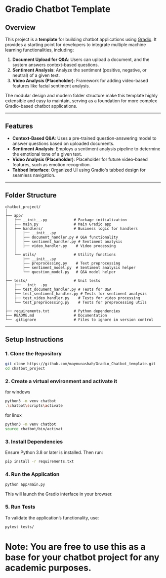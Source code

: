 # **Gradio Chatbot Template**

## **Overview**

This project is a **template** for building chatbot applications using [Gradio](https://gradio.app/). It provides a starting point for developers to integrate multiple machine learning functionalities, including:

1. **Document Upload for Q&A**: Users can upload a document, and the system answers context-based questions.  
2. **Sentiment Analysis**: Analyze the sentiment (positive, negative, or neutral) of a given text.  
3. **Video Analysis (Placeholder)**: Framework for adding video-based features like facial sentiment analysis.  

The modular design and modern folder structure make this template highly extensible and easy to maintain, serving as a foundation for more complex Gradio-based chatbot applications.

---

## **Features**

- **Context-Based Q&A**: Uses a pre-trained question-answering model to answer questions based on uploaded documents.  
- **Sentiment Analysis**: Employs a sentiment analysis pipeline to determine the emotional tone of a given text.  
- **Video Analysis (Placeholder)**: Placeholder for future video-based features, such as emotion recognition.  
- **Tabbed Interface**: Organized UI using Gradio's tabbed design for seamless navigation.  

---

## **Folder Structure**

```plaintext
chatbot_project/
│
├── app/
│   ├── __init__.py            # Package initialization
│   ├── main.py                # Main Gradio app
│   ├── handlers/              # Business logic for handlers
│   │   ├── __init__.py
│   │   ├── document_handler.py # Q&A functionality
│   │   ├── sentiment_handler.py # Sentiment analysis
│   │   ├── video_handler.py    # Video processing
│   │
│   └── utils/                 # Utility functions
│       ├── __init__.py
│       ├── preprocessing.py    # Text preprocessing
│       ├── sentiment_model.py  # Sentiment analysis helper
│       └── question_model.py   # Q&A model helper
│
├── tests/                     # Unit tests
│   ├── __init__.py
│   ├── test_document_handler.py # Tests for Q&A
│   ├── test_sentiment_handler.py # Tests for sentiment analysis
│   ├── test_video_handler.py    # Tests for video processing
│   └── test_preprocessing.py    # Tests for preprocessing utils
│
├── requirements.txt           # Python dependencies
├── README.md                  # Documentation
└── .gitignore                 # Files to ignore in version control

```
---

## **Setup Instructions**

### **1. Clone the Repository**
```bash
git clone https://github.com/maymunashah/Gradio_Chatbot_template.git
cd chatbot_project
```

### **2. Create a virtual environment and activate it**
for windows
```bash
python3 -m venv chatbot
.\chatbot\scripts\activate
```

for linux
```bash
python3 -m venv chatbot
source chatbot/bin/activat
```
### **3. Install Dependencies**
Ensure Python 3.8 or later is installed. Then run:
```bash
pip install -r requirements.txt
```
### **4. Run the Application**
```bash
python app/main.py
```
This will launch the Gradio interface in your browser.

### **5. Run Tests**
To validate the application’s functionality, use:

```bash
pytest tests/
```


# Note: You are free to use this as a base for your chatbot project for any academic purposes.
